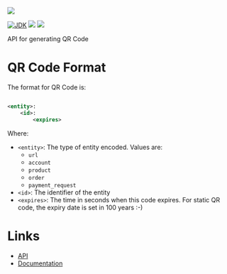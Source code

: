 [![](https://github.com/wutsi/wutsi-qr-server/actions/workflows/master.yml/badge.svg)](https://github.com/wutsi/wutsi-qr-server/actions/workflows/master.yml)

[![JDK](https://img.shields.io/badge/jdk-11-brightgreen.svg)](https://jdk.java.net/11/)
[![](https://img.shields.io/badge/maven-3.6-brightgreen.svg)](https://maven.apache.org/download.cgi)
![](https://img.shields.io/badge/language-kotlin-blue.svg)

API for generating QR Code

# QR Code Format

The format for QR Code is:

```xml

<entity>:
    <id>:
        <expires>
```

Where:

- `<entity>`: The type of entity encoded. Values are:
    - `url`
    - `account`
    - `product`
    - `order`
    - `payment_request`
- `<id>`: The identifier of the entity
- `<expires>`: The time in seconds when this code expires. For static QR code, the expiry date is set in 100 years :-)

# Links

- [API](https://wutsi.github.io/wutsi-qr-server/api/)
- [Documentation](docs/)
